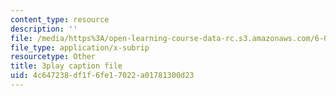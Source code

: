 ```yaml
---
content_type: resource
description: ''
file: /media/https%3A/open-learning-course-data-rc.s3.amazonaws.com/6-001-structure-and-interpretation-of-computer-programs-spring-2005/4c647238df1f6fe17022a01781300d23_AbK4bZhUk48.srt
file_type: application/x-subrip
resourcetype: Other
title: 3play caption file
uid: 4c647238-df1f-6fe1-7022-a01781300d23
---
```


